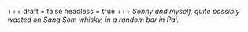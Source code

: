 
+++
draft = false
headless = true
+++
_Sonny and myself, quite possibly wasted on Sang Som whisky, in a random bar in Pai._
